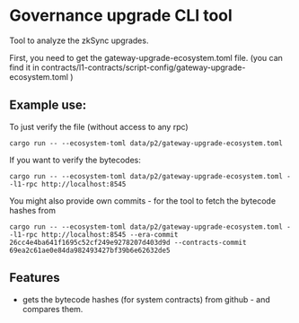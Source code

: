 # Governance upgrade CLI tool

Tool to analyze the zkSync upgrades.



First, you need to get the gateway-upgrade-ecosystem.toml file.
(you can find it in contracts/l1-contracts/script-config/gateway-upgrade-ecosystem.toml )


## Example use:

To just verify the file (without access to any rpc)

```
cargo run -- --ecosystem-toml data/p2/gateway-upgrade-ecosystem.toml
```

If you want to verify the bytecodes:
```
cargo run -- --ecosystem-toml data/p2/gateway-upgrade-ecosystem.toml --l1-rpc http://localhost:8545
```


You might also provide own commits - for the tool to fetch the bytecode hashes from
```
cargo run -- --ecosystem-toml data/p2/gateway-upgrade-ecosystem.toml --l1-rpc http://localhost:8545 --era-commit 26cc4e4ba641f1695c52cf249e9278207d403d9d --contracts-commit 69ea2c61ae0e84da982493427bf39b6e62632de5
```




## Features
- gets the bytecode hashes (for system contracts) from github - and compares them.
